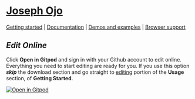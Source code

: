 # [**Joseph Ojo**](https://josephojo.com/)

[Getting started](#getting-started) | [Documentation](#documentation) | [Demos and examples](#demos-and-examples) | [Browser support](#browser-support)

## _Edit Online_

Click **Open in Gitpod** and sign in with your Github account to edit online. Everything you need to start editing are ready for you. If you use this option **_skip_** the download section and go straight to [editing](#editing) portion of the **Usage** section, of **Getting Started**.

[![Open in Gitpod](https://gitpod.io/button/open-in-gitpod.svg)](https://gitpod.io/#https://github.com/okikio/joseph)
